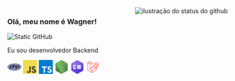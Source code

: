 <img align='right' src="https://github-readme-stats.vercel.app/api?username=wagner333&show_icons=true&title_color=783c00&text_color=af552e&icon_color=783c00&bg_color=f8efd4&cache_seconds=2300" alt="ilustração do status do github">

### Olá, meu nome é Wagner!

<img src="https://img.shields.io/static/v1?label=Overview&message=wagner333&color=f8efd4&style=for-the-badge&logo=GitHub" alt="Static GitHub">

<p>Eu sou desenvolvedor Backend</p>
<p>
<code><img height="32" src="https://raw.githubusercontent.com/github/explore/main/topics/php/php.png" alt="PHP"/></code>
<code><img height="32" src="https://raw.githubusercontent.com/github/explore/main/topics/javascript/javascript.png" alt="JavaScript"/></code>
<code><img height="32" src="https://raw.githubusercontent.com/github/explore/main/topics/typescript/typescript.png" alt="TypeScript"/></code>
<code><img height="32" src="https://raw.githubusercontent.com/github/explore/main/topics/nodejs/nodejs.png" alt="Node.js"/></code>
<code><img height="32" src="https://raw.githubusercontent.com/github/explore/main/topics/csharp/csharp.png" alt="C#"/></code>
<code><img height="32" src="https://raw.githubusercontent.com/github/explore/main/topics/laravel/laravel.png" alt="Laravel"/></code>


  
</p>
